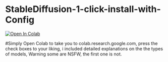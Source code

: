 # StableDiffusion-1-click-install-with-Config

[![Open In Colab](https://colab.research.google.com/assets/colab-badge.svg)](https://colab.research.google.com/github/nekwo/StableDiffusion-1-click-install-with-Config/blob/main/StableDiffusion_Automatic_1_click_install_with_simple_multimodel_colab_configurator_.ipynb)
      
#Simply Open Colab to take you to colab.research.google.com, press the check boxes to your liking, i included detailed explanations on the the types of models, Warning some are NSFW, the first one is not.
